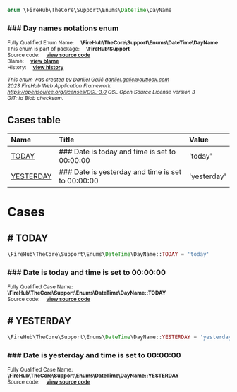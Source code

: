 
```php
enum \FireHub\TheCore\Support\Enums\DateTime\DayName
```

### ### Day names notations enum
<sub>Fully Qualified Enum Name:  **\FireHub\TheCore\Support\Enums\DateTime\DayName**</sub><br>
<sub>This enum is part of package:  **\FireHub\Support**</sub><br>
<sub>Source code:  **[view source code](https://github.com/The-FireHub-Project/TheCore/blob/v1.0/src/support/enums/datetime/firehub.DayName.php#L25)**</sub><br>
<sub>Blame:  **[view blame](https://github.com/The-FireHub-Project/TheCore/blame/v1.0/src/support/enums/datetime/firehub.DayName.php)**</sub><br>
<sub>History:  **[view history](https://github.com/The-FireHub-Project/TheCore/commits/v1.0/src/support/enums/datetime/firehub.DayName.php)**</sub><br>

<sub>_This enum was created by Danijel Galić <danijel.galic@outlook.com>_</sub><br>
<sub>_2023 FireHub Web Application Framework_</sub><br>
<sub>_<https://opensource.org/licenses/OSL-3.0> OSL Open Source License version 3_</sub><br>
<sub>_GIT: $Id$ Blob checksum._</sub><br>



## Cases table

| Name  | Title | Value |
| :---  | :---  | :---  |
|<a href="#today">TODAY</a>|### Date is today and time is set to 00:00:00|&#039;today&#039;|
|<a href="#yesterday">YESTERDAY</a>|### Date is yesterday and time is set to 00:00:00|&#039;yesterday&#039;|


# Cases


<h2><a name="today"># TODAY</a></h2>

```php
\FireHub\TheCore\Support\Enums\DateTime\DayName::TODAY = 'today'
```

### ### Date is today and time is set to 00:00:00
<sub>Fully Qualified Case Name:  **\FireHub\TheCore\Support\Enums\DateTime\DayName::TODAY**</sub><br>
<sub>Source code:  **[view source code](https://github.com/The-FireHub-Project/TheCore/blob/v1.0/src/support/enums/datetime/firehub.DayName.php#L31)**</sub><br>


<h2><a name="yesterday"># YESTERDAY</a></h2>

```php
\FireHub\TheCore\Support\Enums\DateTime\DayName::YESTERDAY = 'yesterday'
```

### ### Date is yesterday and time is set to 00:00:00
<sub>Fully Qualified Case Name:  **\FireHub\TheCore\Support\Enums\DateTime\DayName::YESTERDAY**</sub><br>
<sub>Source code:  **[view source code](https://github.com/The-FireHub-Project/TheCore/blob/v1.0/src/support/enums/datetime/firehub.DayName.php#L37)**</sub><br>



